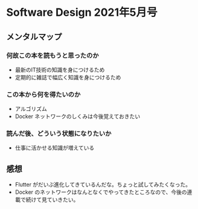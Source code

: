 # Software Design 2021年5月号

## メンタルマップ

### 何故この本を読もうと思ったのか

- 最新のIT技術の知識を身につけるため
- 定期的に雑誌で幅広く知識を身につけるため

### この本から何を得たいのか

- アルゴリズム
- Docker ネットワークのしくみは今後覚えておきたい

### 読んだ後、どういう状態になりたいか

- 仕事に活かせる知識が増えている

## 感想

- Flutter がだいぶ進化してきているんだな。ちょっと試してみたくなった。
- Docker のネットワークはなんとなくでやってきたところなので、今後の連載で続けて見ていきたい。
